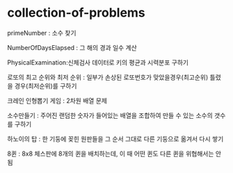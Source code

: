 # collection-of-problems


primeNumber : 소수 찾기

NumberOfDaysElapsed : 그 해의 경과 일수 계산

PhysicalExamination:신체검사 데이터로 키의 평균과 시력분포 구하기

로또의 최고 순위와 최저 순위 : 일부가 손상된 로또번호가 맞았을경우(최고순위) 틀렸을 경우(최저순위)를 구하기

크레인 인형뽑기 게임 : 2차원 배열 문제

소수만들기 : 주어진 랜덤한 숫자가 들어있는 배열을 조합하여 만들 수 있는 소수의 갯수를 구하기

하노이의 탑 : 한 기둥에 꽂힌 원판들을 그 순서 그대로 다른 기둥으로 옮겨서 다시 쌓기

8퀸 : 8x8 체스판에 8개의 퀸을 배치하는데, 이 때 어떤 퀸도 다른 퀸을 위협해서는 안됨
